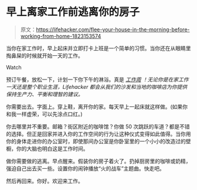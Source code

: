 # 早上离家工作前逃离你的房子

> 原文：<https://lifehacker.com/flee-your-house-in-the-morning-before-working-from-home-1823153574>

当你在家工作时，早上起床并立即打卡上班是一个简单的习惯。当你还在从眼睛里掏鼻屎的时候就开始一天的工作。

Watch

预订午餐，放松一下，计划一下你下午的淋浴。真是 [*工作周*](https://lifehacker.com/c/work-from-home-week) *！无论你是在家工作一天还是整个职业生涯，Lifehacker 都会从我们的沙发和当地的咖啡店为你提供保持生产力、平衡和理智的建议。*

你需要出去。字面上。穿上鞋，离开你的家。每天早上一起床就这样做。(如果你和我一样虚荣，可以先涂点口红。)

你去哪里并不重要。邮箱？街区附近的咖啡馆？你做 50 次跳跃的车道？都是不错的选择。但正是回家并进入你的工作空间的行为让这种仪式变得如此值得。当你用你的身体走进你的办公室时，即使那间办公室是你卧室里的一个小小的改造过的壁橱，你的大脑也明白这是工作时间。

做你需要做的逃离。早点醒来。假装你的房子着火了。扔掉厨房里的咖啡或奶精，强迫自己出去买一些。设置你的闹钟播放“火的战车”主题曲。快走吧。

然后再回来。你好。欢迎来工作。
